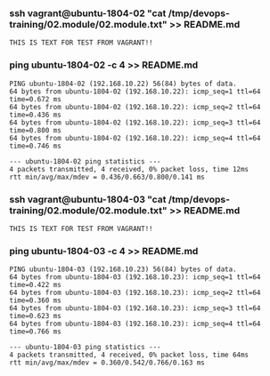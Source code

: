 ### ssh vagrant@ubuntu-1804-02 "cat /tmp/devops-training/02.module/02.module.txt" >> README.md
```
THIS IS TEXT FOR TEST FROM VAGRANT!!
```
### ping ubuntu-1804-02 -c 4 >> README.md
```
PING ubuntu-1804-02 (192.168.10.22) 56(84) bytes of data.
64 bytes from ubuntu-1804-02 (192.168.10.22): icmp_seq=1 ttl=64 time=0.672 ms
64 bytes from ubuntu-1804-02 (192.168.10.22): icmp_seq=2 ttl=64 time=0.436 ms
64 bytes from ubuntu-1804-02 (192.168.10.22): icmp_seq=3 ttl=64 time=0.800 ms
64 bytes from ubuntu-1804-02 (192.168.10.22): icmp_seq=4 ttl=64 time=0.746 ms

--- ubuntu-1804-02 ping statistics ---
4 packets transmitted, 4 received, 0% packet loss, time 12ms
rtt min/avg/max/mdev = 0.436/0.663/0.800/0.141 ms
```
### ssh vagrant@ubuntu-1804-03 "cat /tmp/devops-training/02.module/02.module.txt" >> README.md
```
THIS IS TEXT FOR TEST FROM VAGRANT!!
```
### ping ubuntu-1804-03 -c 4 >> README.md
```
PING ubuntu-1804-03 (192.168.10.23) 56(84) bytes of data.
64 bytes from ubuntu-1804-03 (192.168.10.23): icmp_seq=1 ttl=64 time=0.422 ms
64 bytes from ubuntu-1804-03 (192.168.10.23): icmp_seq=2 ttl=64 time=0.360 ms
64 bytes from ubuntu-1804-03 (192.168.10.23): icmp_seq=3 ttl=64 time=0.623 ms
64 bytes from ubuntu-1804-03 (192.168.10.23): icmp_seq=4 ttl=64 time=0.766 ms

--- ubuntu-1804-03 ping statistics ---
4 packets transmitted, 4 received, 0% packet loss, time 64ms
rtt min/avg/max/mdev = 0.360/0.542/0.766/0.163 ms
```